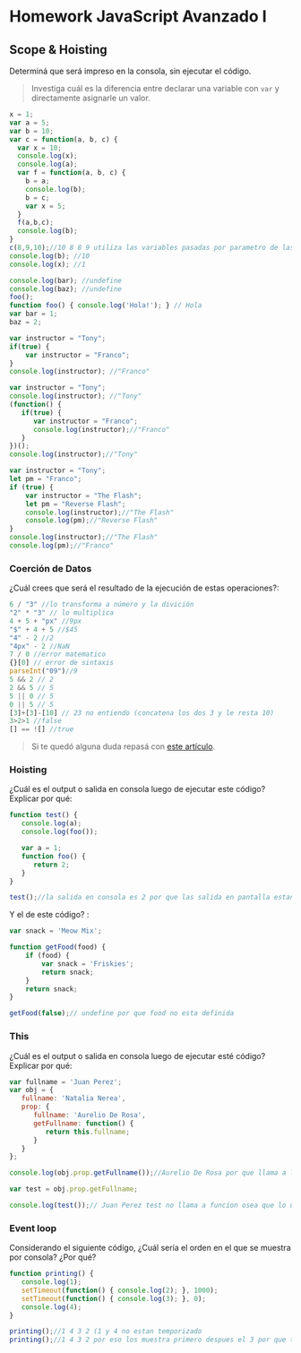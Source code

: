 
# Homework JavaScript Avanzado I

## Scope & Hoisting

Determiná que será impreso en la consola, sin ejecutar el código.

> Investiga cuál es la diferencia entre declarar una variable con `var` y directamente asignarle un valor.

```javascript
x = 1;
var a = 5;
var b = 10;
var c = function(a, b, c) {
  var x = 10;
  console.log(x); 
  console.log(a); 
  var f = function(a, b, c) {
    b = a;
    console.log(b); 
    b = c;
    var x = 5;
  }
  f(a,b,c);
  console.log(b); 
}
c(8,9,10);//10 8 8 9 utiliza las variables pasadas por parametro de las funciones
console.log(b); //10
console.log(x); //1
```

```javascript
console.log(bar); //undefine
console.log(baz); //undefine
foo();
function foo() { console.log('Hola!'); } // Hola
var bar = 1;
baz = 2;
```

```javascript
var instructor = "Tony";
if(true) {
    var instructor = "Franco";
}
console.log(instructor); //"Franco"
```

```javascript
var instructor = "Tony";
console.log(instructor); //"Tony"
(function() {
   if(true) {
      var instructor = "Franco";
      console.log(instructor);//"Franco"
   }
})();
console.log(instructor);//"Tony"
```

```javascript
var instructor = "Tony";
let pm = "Franco";
if (true) {
    var instructor = "The Flash";
    let pm = "Reverse Flash";
    console.log(instructor);//"The Flash"
    console.log(pm);//"Reverse Flash"
}
console.log(instructor);//"The Flash"
console.log(pm);//"Franco"
```
### Coerción de Datos

¿Cuál crees que será el resultado de la ejecución de estas operaciones?:

```javascript
6 / "3" //lo transforma a número y la divición
"2" * "3" // lo multiplica
4 + 5 + "px" //9px
"$" + 4 + 5 //$45
"4" - 2 //2
"4px" - 2 //NaN
7 / 0 //error matematico 
{}[0] // error de sintaxis
parseInt("09")//9 
5 && 2 // 2
2 && 5 // 5
5 || 0 // 5 
0 || 5 // 5
[3]+[3]-[10] // 23 no entiendo (concatena los dos 3 y le resta 10)
3>2>1 //false
[] == ![] //true
```

> Si te quedó alguna duda repasá con [este artículo](http://javascript.info/tutorial/object-conversion).


### Hoisting

¿Cuál es el output o salida en consola luego de ejecutar este código? Explicar por qué:

```javascript
function test() {
   console.log(a);
   console.log(foo());

   var a = 1;
   function foo() {
      return 2;
   } 
}

test();//la salida en consola es 2 por que las salida en pantalla estan antes de definir las variables
```

Y el de este código? :

```javascript
var snack = 'Meow Mix';

function getFood(food) {
    if (food) {
        var snack = 'Friskies';
        return snack;
    }
    return snack;
}

getFood(false);// undefine por que food no esta definida
```


### This

¿Cuál es el output o salida en consola luego de ejecutar esté código? Explicar por qué:

```javascript
var fullname = 'Juan Perez';
var obj = {
   fullname: 'Natalia Nerea',
   prop: {
      fullname: 'Aurelio De Rosa',
      getFullname: function() {
         return this.fullname;
      }
   }
};

console.log(obj.prop.getFullname());//Aurelio De Rosa por que llama a la funcion getFullname que retorna this.fullname que se refiere al fullname dentro de prop

var test = obj.prop.getFullname;

console.log(test());// Juan Perez test no llama a funcion osea que lo unico que encuentra es el fullname global.
```

### Event loop

Considerando el siguiente código, ¿Cuál sería el orden en el que se muestra por consola? ¿Por qué?

```javascript
function printing() {
   console.log(1);
   setTimeout(function() { console.log(2); }, 1000);
   setTimeout(function() { console.log(3); }, 0);
   console.log(4);
}

printing();//1 4 3 2 (1 y 4 no estan temporizado
printing();//1 4 3 2 por eso los muestra primero despues el 3 por que tarda menos que el 2)
```
